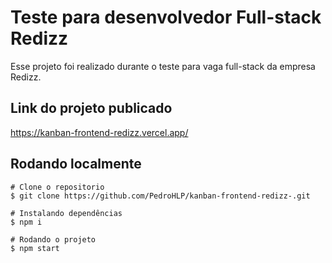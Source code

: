 # Teste para desenvolvedor Full-stack Redizz

Esse projeto foi realizado durante o teste para vaga full-stack da empresa Redizz.
## Link do projeto publicado
https://kanban-frontend-redizz.vercel.app/
## Rodando localmente
```
# Clone o repositorio
$ git clone https://github.com/PedroHLP/kanban-frontend-redizz-.git

# Instalando dependências
$ npm i

# Rodando o projeto
$ npm start
```
